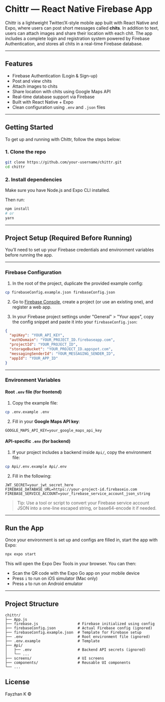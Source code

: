 # Chittr — React Native Firebase App

Chittr is a lightweight Twitter/X-style mobile app built with React Native and Expo, where users can post short messages called **chits**. In addition to text, users can attach images and share their location with each chit. The app includes a complete login and registration system powered by Firebase Authentication, and stores all chits in a real-time Firebase database.

---

## Features

- Firebase Authentication (Login & Sign-up)
- Post and view chits
- Attach images to chits
- Share location with chits using Google Maps API
- Real-time database support via Firebase
- Built with React Native + Expo
- Clean configuration using `.env` and `.json` files

---

## Getting Started

To get up and running with Chittr, follow the steps below:

### 1. Clone the repo

```bash
git clone https://github.com/your-username/chittr.git
cd chittr
```

### 2. Install dependencies

Make sure you have Node.js and Expo CLI installed.

Then run:

```bash
npm install
# or
yarn
```

---

## Project Setup (Required Before Running)

You’ll need to set up your Firebase credentials and environment variables before running the app.

---

### Firebase Configuration

1. In the root of the project, duplicate the provided example config:

```bash
cp firebaseConfig.example.json firebaseConfig.json
```

2. Go to [Firebase Console](https://console.firebase.google.com/), create a project (or use an existing one), and register a web app.

3. In your Firebase project settings under "General" > "Your apps", copy the config snippet and paste it into your `firebaseConfig.json`:

```json
{
  "apiKey": "YOUR_API_KEY",
  "authDomain": "YOUR_PROJECT_ID.firebaseapp.com",
  "projectId": "YOUR_PROJECT_ID",
  "storageBucket": "YOUR_PROJECT_ID.appspot.com",
  "messagingSenderId": "YOUR_MESSAGING_SENDER_ID",
  "appId": "YOUR_APP_ID"
}
```

---

### Environment Variables

#### Root `.env` file (for frontend)

1. Copy the example file:

```bash
cp .env.example .env
```

2. Fill in your **Google Maps API key**:

```env
GOOGLE_MAPS_API_KEY=your_google_maps_api_key
```

#### API-specific `.env` (for backend)

1. If your project includes a backend inside `Api/`, copy the environment file:

```bash
cp Api/.env.example Api/.env
```

2. Fill in the following:

```env
JWT_SECRET=your_jwt_secret_here
FIREBASE_DATABASE_URL=https://your-project-id.firebaseio.com
FIREBASE_SERVICE_ACCOUNT=your_firebase_service_account_json_string
```

> Tip: Use a tool or script to convert your Firebase service account JSON into a one-line escaped string, or base64-encode it if needed.

---

## Run the App

Once your environment is set up and configs are filled in, start the app with Expo:

```bash
npx expo start
```

This will open the Expo Dev Tools in your browser. You can then:

- Scan the QR code with the Expo Go app on your mobile device
- Press `i` to run on iOS simulator (Mac only)
- Press `a` to run on Android emulator

---

## Project Structure

```
chittr/
├── App.js
├── firebase.js                  # Firebase initialized using config
├── firebaseConfig.json          # Actual Firebase config (ignored)
├── firebaseConfig.example.json  # Template for Firebase setup
├── .env                         # Root environment file (ignored)
├── .env.example                 # Template
├── Api/
│   ├── .env                     # Backend API secrets (ignored)
│   └── ...
├── screens/                     # UI screens
├── components/                  # Reusable UI components
└── ...
```

## License

Fayzhan K ©
